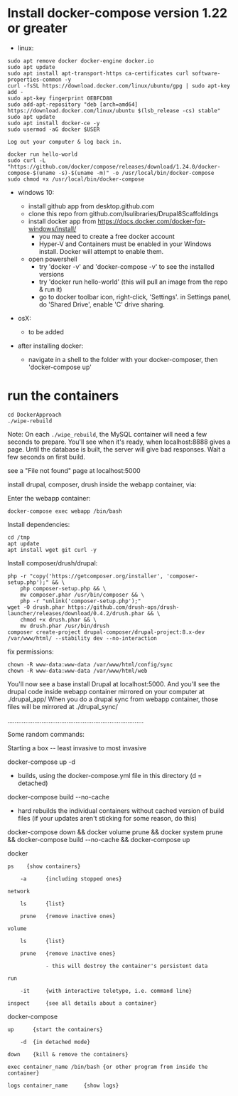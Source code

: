 # Install docker-compose version 1.22 or greater

  - linux:

```
sudo apt remove docker docker-engine docker.io
sudo apt update
sudo apt install apt-transport-https ca-certificates curl software-properties-common -y
curl -fsSL https://download.docker.com/linux/ubuntu/gpg | sudo apt-key add -
sudo apt-key fingerprint 0EBFCD88
sudo add-apt-repository "deb [arch=amd64] https://download.docker.com/linux/ubuntu $(lsb_release -cs) stable"
sudo apt update
sudo apt install docker-ce -y
sudo usermod -aG docker $USER
```
```
Log out your computer & log back in.
```
```
docker run hello-world
sudo curl -L "https://github.com/docker/compose/releases/download/1.24.0/docker-compose-$(uname -s)-$(uname -m)" -o /usr/local/bin/docker-compose
sudo chmod +x /usr/local/bin/docker-compose
```

  - windows 10:

    - install github app from desktop.github.com
    - clone this repo from github.com/lsulibraries/Drupal8Scaffoldings
    - install docker app from https://docs.docker.com/docker-for-windows/install/   
        - you may need to create a free docker account
        - Hyper-V and Containers must be enabled in your Windows install.  Docker will attempt to enable them.
    - open powershell
        - try 'docker -v' and 'docker-compose -v' to see the installed versions
        - try 'docker run hello-world' (this will pull an image from the repo & run it)
        - go to docker toolbar icon, right-click, 'Settings'. in Settings panel, do 'Shared Drive', enable 'C' drive sharing.

  - osX:

    - to be added

  - after installing docker:
    - navigate in a shell to the folder with your docker-composer, then 'docker-compose up'

# run the containers

```
cd DockerApproach
./wipe-rebuild
```

Note:  On each `./wipe_rebuild`, the MySQL container will need a few seconds to prepare.  You'll see when it's ready, when localhost:8888 gives a page.  Until the database is built, the server will give bad responses.  Wait a few seconds on first build.

see a "File not found" page at localhost:5000

install drupal, composer, drush inside the webapp container, via:

Enter the webapp container:

```
docker-compose exec webapp /bin/bash
```

Install dependencies:

```
cd /tmp 
apt update
apt install wget git curl -y
```

Install composer/drush/drupal:
```
php -r "copy('https://getcomposer.org/installer', 'composer-setup.php');" && \
    php composer-setup.php && \
    mv composer.phar /usr/bin/composer && \
    php -r "unlink('composer-setup.php');"
wget -O drush.phar https://github.com/drush-ops/drush-launcher/releases/download/0.4.2/drush.phar && \
    chmod +x drush.phar && \
    mv drush.phar /usr/bin/drush
composer create-project drupal-composer/drupal-project:8.x-dev /var/www/html/ --stability dev --no-interaction
```

fix permissions:

```
chown -R www-data:www-data /var/www/html/config/sync
chown -R www-data:www-data /var/www/html/web
```

You'll now see a base install Drupal at localhost:5000.
And you'll see the drupal code inside webapp container mirrored on your computer at ./drupal_app/
When you do a drupal sync from webapp container, those files will be mirrored at ./drupal_sync/



............................................................................

Some random commands:

 Starting a box -- least invasive to most invasive

docker-compose up -d
 
  - builds, using the docker-compose.yml file in this directory (d = detached)

docker-compose build --no-cache

  - hard rebuilds the individual containers without cached version of build files (if your updates aren't sticking for some reason, do this)

docker-compose down && docker volume prune && docker system prune && docker-compose build --no-cache && docker-compose up

docker

    ps    {show containers}

        -a      {including stopped ones}

    network     

        ls      {list}

        prune   {remove inactive ones}

    volume

        ls      {list}

        prune   {remove inactive ones}

                - this will destroy the container's persistent data

    run

        -it     {with interactive teletype, i.e. command line}

    inspect     {see all details about a container}


docker-compose

    up      {start the containers}

        -d  {in detached mode}

    down    {kill & remove the containers}

    exec container_name /bin/bash {or other program from inside the container}

    logs container_name     {show logs}
